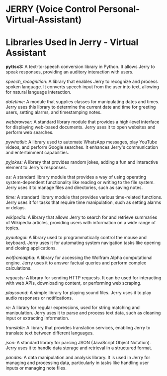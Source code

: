  # JERRY (Voice Control Personal-Virtual-Assistant)

# Libraries Used in Jerry - Virtual Assistant

**pyttsx3:** A text-to-speech conversion library in Python. It allows Jerry to speak responses, providing an auditory interaction with users.

*speech_recognition:* A library that enables Jerry to recognize and process spoken language. It converts speech input from the user into text, allowing for natural language interaction.

*datetime:* A module that supplies classes for manipulating dates and times. Jerry uses this library to determine the current date and time for greeting users, setting alarms, and timestamping notes.

*webbrowser:* A standard library module that provides a high-level interface for displaying web-based documents. Jerry uses it to open websites and perform web searches.

*pywhatkit:* A library used to automate WhatsApp messages, play YouTube videos, and perform Google searches. It enhances Jerry's communication and entertainment capabilities.

*pyjokes:* A library that provides random jokes, adding a fun and interactive element to Jerry's responses.

*os:* A standard library module that provides a way of using operating system-dependent functionality like reading or writing to the file system. Jerry uses it to manage files and directories, such as saving notes.

*time:* A standard library module that provides various time-related functions. Jerry uses it for tasks that require time manipulation, such as setting alarms or delays.

*wikipedia:* A library that allows Jerry to search for and retrieve summaries of Wikipedia articles, providing users with information on a wide range of topics.

*pyautogui:* A library used to programmatically control the mouse and keyboard. Jerry uses it for automating system navigation tasks like opening and closing applications.

*wolframalpha:* A library for accessing the Wolfram Alpha computational engine. Jerry uses it to answer factual queries and perform complex calculations.

*requests:* A library for sending HTTP requests. It can be used for interacting with web APIs, downloading content, or performing web scraping.

*playsound:* A simple library for playing sound files. Jerry uses it to play audio responses or notifications.

*re:* A library for regular expressions, used for string matching and manipulation. Jerry uses it to parse and process text data, such as cleaning input or extracting information.

*translate:* A library that provides translation services, enabling Jerry to translate text between different languages.

*json:* A standard library for parsing JSON (JavaScript Object Notation). Jerry uses it to handle data storage and retrieval in a structured format.

*pandas:* A data manipulation and analysis library. It is used in Jerry for managing and processing data, particularly in tasks like handling user inputs or managing note files.
